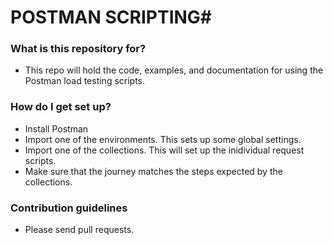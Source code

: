 # POSTMAN SCRIPTING#


### What is this repository for? ###

* This repo will hold the code, examples, and documentation for using the Postman load testing scripts.


### How do I get set up? ###
* Install Postman
* Import one of the environments. This sets up some global settings.
* Import one of the collections. This will set up the inidividual request scripts.
* Make sure that the journey matches the steps expected by the collections.


### Contribution guidelines ###
* Please send pull requests.

